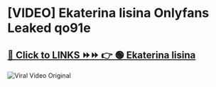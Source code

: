 
 # [VIDEO] Ekaterina lisina Onlyfans Leaked qo91e

## <h2><a href="https://clipsfans.com/Ekaterina_lisina&ref=git">🔗 Click to LINKS ⏩⏩ 👉 🟢 Ekaterina lisina </a></h2>

<a href="https://clipsfans.com/Ekaterina_lisina&ref=git" rel="nofollow" data-target="animated-image.originalLink"><img src="https://i.ibb.co.com/xMMVF88/686577567.gif" alt="Viral Video Original" style="max-width: 100%; display: inline-block;" data-target="animated-image.originalImage"></a>

